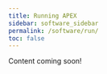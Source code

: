 ```yaml
---
title: Running APEX
sidebar: software_sidebar
permalink: /software/run/
toc: false
---
```


Content coming soon!
